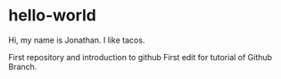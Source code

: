 # hello-world

Hi, my name is Jonathan. I like tacos.

First repository and introduction to github
First edit for tutorial of Github Branch.
